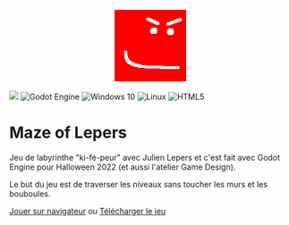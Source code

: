 <p align="center">
  <img width="128" height="128" src="icon.png">
</p>

![](https://img.shields.io/github/license/djalexkidd/maze-of-lepers) <img alt="Godot Engine" src="https://img.shields.io/badge/GODOT-%232050FF.svg?style=flat&logo=godot-engine"/> <img alt="Windows 10" src="https://img.shields.io/badge/Windows-0078D6?style=flat&logo=windows&logoColor=white" /> <img alt="Linux" src="https://img.shields.io/badge/Linux-FCC624?style=flat&logo=linux&logoColor=black"> <img alt="HTML5" src="https://img.shields.io/badge/html5-%23E34F26.svg?style=flat&logo=html5&logoColor=white"/>

# Maze of Lepers
Jeu de labyrinthe "ki-fé-peur" avec Julien Lepers et c'est fait avec Godot Engine pour Halloween 2022 (et aussi l'atelier Game Design).

Le but du jeu est de traverser les niveaux sans toucher les murs et les bouboules.

[Jouer sur navigateur](https://djalexkidd.github.io/maze-of-lepers/) ou [Télécharger le jeu](https://github.com/djalexkidd/maze-of-lepers/releases)
